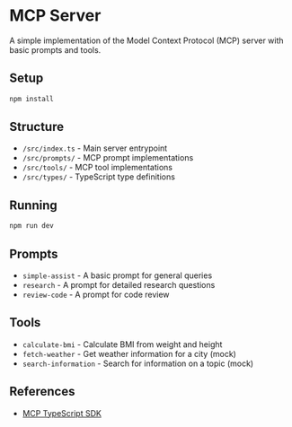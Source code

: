 # MCP Server

A simple implementation of the Model Context Protocol (MCP) server with basic prompts and tools.

## Setup

```bash
npm install
```

## Structure

- `/src/index.ts` - Main server entrypoint
- `/src/prompts/` - MCP prompt implementations
- `/src/tools/` - MCP tool implementations
- `/src/types/` - TypeScript type definitions

## Running

```bash
npm run dev
```

## Prompts

- `simple-assist` - A basic prompt for general queries
- `research` - A prompt for detailed research questions
- `review-code` - A prompt for code review

## Tools

- `calculate-bmi` - Calculate BMI from weight and height
- `fetch-weather` - Get weather information for a city (mock)
- `search-information` - Search for information on a topic (mock)

## References

- [MCP TypeScript SDK](https://github.com/modelcontextprotocol/typescript-sdk) 